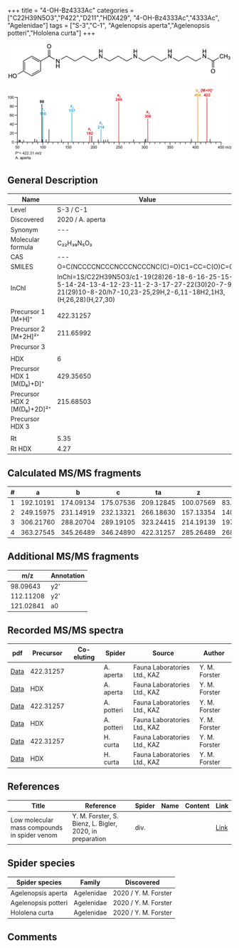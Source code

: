 +++
title = "4-OH-Bz4333Ac"
categories = ["C22H39N5O3","P422","D211","HDX429",
"4-OH-Bz4333Ac","4333Ac",
"Agelenidae"]
tags = ["S-3","C-1",
"Agelenopsis aperta","Agelenopsis potteri","Hololena curta"]
+++

![](/img/4-OH-Bz4333Ac.png)

![](/img_MSMS/422_4-OH-Bz4333Ac_Aa.png?classes=border)

## General Description

| Name                        | Value            |
|-----------------------------|------------------|
| Level                       | S-3 / C-1        |
| Discovered                  | 2020 / A. aperta |
| Synonym                     | ---              |
| Molecular formula           | C₂₂H₃₉N₅O₃       |
| CAS                         | ---              |
| SMILES | O=C(NCCCCNCCCNCCCNCCCNC(C)=O)C1=CC=C(O)C=C1  |
| InChI  | InChI=1S/C22H39N5O3/c1-19(28)26-18-6-16-25-15-5-14-24-13-4-12-23-11-2-3-17-27-22(30)20-7-9-21(29)10-8-20/h7-10,23-25,29H,2-6,11-18H2,1H3,(H,26,28)(H,27,30)  |
|                             |                  |
| Precursor 1 [M+H]⁺          | 422.31257        |
| Precursor 2 [M+2H]²⁺        | 211.65992        |
| Precursor 3                 |                  |
|                             |                  |
| HDX                         | 6                |
| Precursor HDX 1 [M(D₆)+D]⁺   | 429.35650        |
| Precursor HDX 2 [M(D₆)+2D]²⁺ | 215.68503        |
| Precursor HDX 3             |                  |
|                             |                  |
| Rt                          | 5.35             |
| Rt HDX                      | 4.27             |

## Calculated MS/MS fragments

| # | a         | b         | c         | ta        | z         | y         | tz        |
|---|-----------|-----------|-----------|-----------|-----------|-----------|-----------|
| 1 | 192.10191 | 174.09134 | 175.07536 | 209.12845 | 100.07569 | 83.04914 | 117.10224 |
| 2 | 249.15975 | 231.14919 | 232.13321 | 266.18630 | 157.13354 | 140.10699 | 174.16009 |
| 3 | 306.21760 | 288.20704 | 289.19105 | 323.24415 | 214.19139 | 197.16484 | 231.21794 |
| 4 | 363.27545 | 345.26489 | 346.24890 | 422.31257 | 285.26489 | 268.23834 | 302.29144 |

## Additional MS/MS fragments

| m/z       | Annotation |
|-----------|------------|
| 98.09643  | y2'        |
| 112.11208 | y2'        |
| 121.02841 | a0         |

## Recorded MS/MS spectra

| pdf                                                | Precursor | Co-eluting | Spider    | Source                       | Author        |
|----------------------------------------------------|-----------|------------|-----------|------------------------------|---------------|
| [Data](/pdf/A-aperta/422_4-OH-Bz4333Ac_Aa.pdf)     | 422.31257 |            | A. aperta | Fauna Laboratories Ltd., KAZ | Y. M. Forster |
| [Data](/pdf/A-aperta/422_4-OH-Bz4333Ac_Aa_HDX.pdf) | HDX       |            | A. aperta | Fauna Laboratories Ltd., KAZ | Y. M. Forster |
| [Data](/pdf/A-potteri/422_4-OH-Bz4333Ac_Ap.pdf) | 422.31257 |           | A. potteri | Fauna Laboratories Ltd., KAZ | Y. M. Forster |
| [Data](/pdf/A-potteri/422_4-OH-Bz4333Ac_Ap_HDX.pdf) | HDX |           | A. potteri | Fauna Laboratories Ltd., KAZ | Y. M. Forster |
| [Data](/pdf/H-curta/422_4-OH-Bz4333Ac_Hc.pdf) | 422.31257 |           | H. curta | Fauna Laboratories Ltd., KAZ | Y. M. Forster |
| [Data](/pdf/H-curta/422_4-OH-Bz4333Ac_Hc.pdf) | HDX |           | H. curta | Fauna Laboratories Ltd., KAZ | Y. M. Forster |

## References

| Title     | Reference   | Spider    | Name   | Content  | Link |
|-----------|-------------|-----------|--------|----------|-----|
| Low molecular mass compounds in spider venom      | Y. M. Forster, S. Bienz, L. Bigler, 2020, in preparation          | div.       |   |   | [Link](unknown) |

## Spider species

| Spider species     | Family     | Discovered           |
|--------------------|------------|----------------------|
| Agelenopsis aperta | Agelenidae | 2020 / Y. M. Forster |
| Agelenopsis potteri | Agelenidae | 2020 / Y. M. Forster |
| Hololena curta | Agelenidae | 2020 / Y. M. Forster |

## Comments